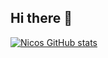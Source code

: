 ## Hi there 👋

<!--
**DonSefi/DonSefi** is a ✨ _special_ ✨ repository because its `README.md` (this file) appears on your GitHub profile.

Here are some ideas to get you started:

- 🔭 I’m currently working on ...
- 🌱 I’m currently learning ...
- 👯 I’m looking to collaborate on ...
- 🤔 I’m looking for help with ...
- 💬 Ask me about ...
- 📫 How to reach me: ...
- 😄 Pronouns: ...
- ⚡ Fun fact: ...
-->
[![Nicos GitHub stats](https://github-readme-stats.vercel.app/api?username=DonSefi&include_all_commits=True)](https://github.com/anuraghazra/github-readme-stats)
